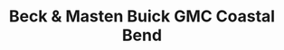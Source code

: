---
title: "Beck & Masten Buick GMC Coastal Bend"
url: /robstown/beck-and-masten-buick-gmc-coastal-bend/
shop: car
---